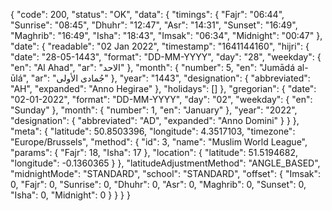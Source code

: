{
    "code": 200,
    "status": "OK",
    "data": {
        "timings": {
            "Fajr": "06:44",
            "Sunrise": "08:45",
            "Dhuhr": "12:47",
            "Asr": "14:31",
            "Sunset": "16:49",
            "Maghrib": "16:49",
            "Isha": "18:43",
            "Imsak": "06:34",
            "Midnight": "00:47"
        },
        "date": {
            "readable": "02 Jan 2022",
            "timestamp": "1641144160",
            "hijri": {
                "date": "28-05-1443",
                "format": "DD-MM-YYYY",
                "day": "28",
                "weekday": {
                    "en": "Al Ahad",
                    "ar": "الاحد"
                },
                "month": {
                    "number": 5,
                    "en": "Jumādá al-ūlá",
                    "ar": "جُمادى الأولى"
                },
                "year": "1443",
                "designation": {
                    "abbreviated": "AH",
                    "expanded": "Anno Hegirae"
                },
                "holidays": []
            },
            "gregorian": {
                "date": "02-01-2022",
                "format": "DD-MM-YYYY",
                "day": "02",
                "weekday": {
                    "en": "Sunday"
                },
                "month": {
                    "number": 1,
                    "en": "January"
                },
                "year": "2022",
                "designation": {
                    "abbreviated": "AD",
                    "expanded": "Anno Domini"
                }
            }
        },
        "meta": {
            "latitude": 50.8503396,
            "longitude": 4.3517103,
            "timezone": "Europe/Brussels",
            "method": {
                "id": 3,
                "name": "Muslim World League",
                "params": {
                    "Fajr": 18,
                    "Isha": 17
                },
                "location": {
                    "latitude": 51.5194682,
                    "longitude": -0.1360365
                }
            },
            "latitudeAdjustmentMethod": "ANGLE_BASED",
            "midnightMode": "STANDARD",
            "school": "STANDARD",
            "offset": {
                "Imsak": 0,
                "Fajr": 0,
                "Sunrise": 0,
                "Dhuhr": 0,
                "Asr": 0,
                "Maghrib": 0,
                "Sunset": 0,
                "Isha": 0,
                "Midnight": 0
            }
        }
    }
}